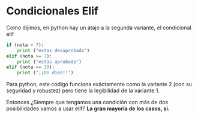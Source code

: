 # Condicionales Elif
Como dijimos, en python hay un atajo a la segunda variante, el condicional elif
```py
if (nota < 7):
	print ("estas desaprobado")
elif (nota >= 7):	
	print ("estas aprobado")
elif (nota == 10):	
	print ("¡¡Un diez!!")
```


Para python, este código funciona exáctamente como la variante 2 (con su seguridad y robustez) pero tiene la legibilidad de la variante 1.

Entonces ¿Siempre que tengamos una condición con más de dos posibilidades vamos a usar elif? **La gran mayoría de los casos, si.**

